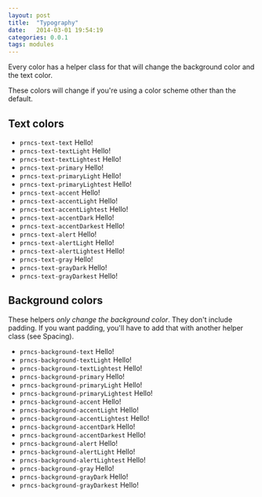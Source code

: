```yaml
---
layout: post
title:  "Typography"
date:   2014-03-01 19:54:19
categories: 0.0.1
tags: modules
---
```



Every color has a helper class for that will change the background color and the text color.

These colors will change if you're using a color scheme other than the default.

## Text colors

* `prncs-text-text` <span class="prncs-text-text">Hello!</span>
* `prncs-text-textLight` <span class="prncs-text-textLight">Hello!</span>
* `prncs-text-textLightest` <span class="prncs-text-textLightest">Hello!</span>
* `prncs-text-primary` <span class="prncs-text-primary">Hello!</span>
* `prncs-text-primaryLight` <span class="prncs-text-primaryLight">Hello!</span>
* `prncs-text-primaryLightest` <span class="prncs-text-primaryLightest">Hello!</span>
* `prncs-text-accent` <span class="prncs-text-accent">Hello!</span>
* `prncs-text-accentLight` <span class="prncs-text-accentLight">Hello!</span>
* `prncs-text-accentLightest` <span class="prncs-text-accentLightest">Hello!</span>
* `prncs-text-accentDark` <span class="prncs-text-accentDark">Hello!</span>
* `prncs-text-accentDarkest` <span class="prncs-text-accentDarkest">Hello!</span>
* `prncs-text-alert` <span class="prncs-text-alert">Hello!</span>
* `prncs-text-alertLight` <span class="prncs-text-alertLight">Hello!</span>
* `prncs-text-alertLightest` <span class="prncs-text-alertLightest">Hello!</span>
* `prncs-text-gray` <span class="prncs-text-gray">Hello!</span>
* `prncs-text-grayDark` <span class="prncs-text-grayDark">Hello!</span>
* `prncs-text-grayDarkest` <span class="prncs-text-grayDarkest">Hello!</span>

## Background colors

These helpers *only change the background color*. They don't include padding. If you want padding, you'll have to add that with another helper class (see Spacing).

* `prncs-background-text` <span class="prncs-background-text">Hello!</span>
* `prncs-background-textLight` <span class="prncs-background-textLight">Hello!</span>
* `prncs-background-textLightest` <span class="prncs-background-textLightest">Hello!</span>
* `prncs-background-primary` <span class="prncs-background-primary">Hello!</span>
* `prncs-background-primaryLight` <span class="prncs-background-primaryLight">Hello!</span>
* `prncs-background-primaryLightest` <span class="prncs-background-primaryLightest">Hello!</span>
* `prncs-background-accent` <span class="prncs-background-accent">Hello!</span>
* `prncs-background-accentLight` <span class="prncs-background-accentLight">Hello!</span>
* `prncs-background-accentLightest` <span class="prncs-background-accentLightest">Hello!</span>
* `prncs-background-accentDark` <span class="prncs-background-accentDark">Hello!</span>
* `prncs-background-accentDarkest` <span class="prncs-background-accentDarkest">Hello!</span>
* `prncs-background-alert` <span class="prncs-background-alert">Hello!</span>
* `prncs-background-alertLight` <span class="prncs-background-alertLight">Hello!</span>
* `prncs-background-alertLightest` <span class="prncs-background-alertLightest">Hello!</span>
* `prncs-background-gray` <span class="prncs-background-gray">Hello!</span>
* `prncs-background-grayDark` <span class="prncs-background-grayDark">Hello!</span>
* `prncs-background-grayDarkest` <span class="prncs-background-grayDarkest">Hello!</span>